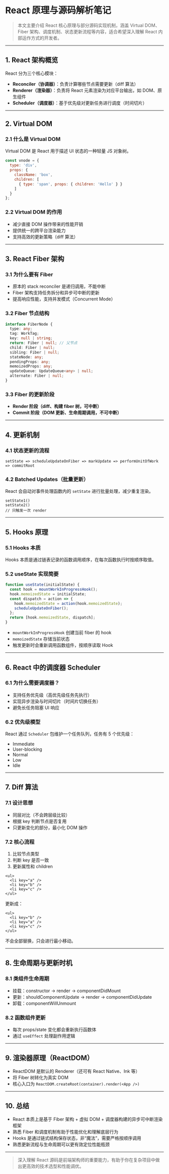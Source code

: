 # React 原理与源码解析笔记

> 本文主要介绍 React 核心原理与部分源码实现机制，涵盖 Virtual DOM、Fiber 架构、调度机制、状态更新流程等内容，适合希望深入理解 React 内部运作方式的开发者。

---

## 1. React 架构概览

React 分为三个核心模块：

- **Reconciler（协调器）**：负责计算哪些节点需要更新（diff 算法）
- **Renderer（渲染器）**：负责将 React 元素渲染为对应平台输出，如 DOM、原生组件
- **Scheduler（调度器）**：基于优先级对更新任务进行调度（时间切片）

---

## 2. Virtual DOM

### 2.1 什么是 Virtual DOM

Virtual DOM 是 React 用于描述 UI 状态的一种轻量 JS 对象树。

```js
const vnode = {
  type: 'div',
  props: {
    className: 'box',
    children: [
      { type: 'span', props: { children: 'Hello' } }
    ]
  }
};
```

### 2.2 Virtual DOM 的作用

- 减少直接 DOM 操作带来的性能开销
- 提供统一的跨平台渲染能力
- 支持高效的更新策略（diff 算法）

---

## 3. React Fiber 架构

### 3.1 为什么要有 Fiber

- 原本的 stack reconciler 是递归调用，不能中断
- Fiber 架构支持任务拆分和异步可中断的更新
- 提高响应性能，支持并发模式（Concurrent Mode）

### 3.2 Fiber 节点结构

```ts
interface FiberNode {
  type: any;
  tag: WorkTag;
  key: null | string;
  return: Fiber | null; // 父节点
  child: Fiber | null;
  sibling: Fiber | null;
  stateNode: any;
  pendingProps: any;
  memoizedProps: any;
  updateQueue: UpdateQueue<any> | null;
  alternate: Fiber | null;
}
```

### 3.3 Fiber 的更新阶段

- **Render 阶段（diff、构建 fiber 树，可中断）**
- **Commit 阶段（DOM 更新、生命周期调用，不可中断）**

---

## 4. 更新机制

### 4.1 状态更新的流程

```tsx
setState => scheduleUpdateOnFiber => markUpdate => performUnitOfWork => commitRoot
```

### 4.2 Batched Updates（批量更新）

React 会自动对事件处理函数内的 `setState` 进行批量处理，减少重复渲染。

```tsx
setState1()
setState2()
// 只触发一次 render
```

---

## 5. Hooks 原理

### 5.1 Hooks 本质

Hooks 本质是通过链表记录的函数调用顺序，在每次函数执行时按顺序取值。

### 5.2 useState 实现简要

```js
function useState(initialState) {
  const hook = mountWorkInProgressHook();
  hook.memoizedState = initialState;
  const dispatch = action => {
    hook.memoizedState = action(hook.memoizedState);
    scheduleUpdateOnFiber();
  };
  return [hook.memoizedState, dispatch];
}
```

- `mountWorkInProgressHook` 创建当前 fiber 的 hook
- `memoizedState` 存储当前状态
- 触发更新时会重新调用函数组件，按顺序读取 Hook

---

## 6. React 中的调度器 Scheduler

### 6.1 为什么需要调度器？

- 支持任务优先级（高优先级任务先执行）
- 实现异步渲染与时间切片（时间片切换任务）
- 避免长任务阻塞 UI 响应

### 6.2 优先级模型

React 通过 `Scheduler` 包维护一个任务队列，任务有 5 个优先级：

- Immediate
- User-blocking
- Normal
- Low
- Idle

---

## 7. Diff 算法

### 7.1 设计思想

- 同层对比（不会跨层级比较）
- 根据 key 判断节点是否复用
- 只更新变化的部分，最小化 DOM 操作

### 7.2 核心流程

1. 比较节点类型
2. 判断 key 是否一致
3. 更新属性和 children

```tsx
<ul>
  <li key="a" />
  <li key="b" />
  <li key="c" />
</ul>
```

更新成：

```tsx
<ul>
  <li key="b" />
  <li key="a" />
  <li key="c" />
</ul>
```

不会全部替换，只会进行最小移动。

---

## 8. 生命周期与更新时机

### 8.1 类组件生命周期

- 挂载：constructor → render → componentDidMount
- 更新：shouldComponentUpdate → render → componentDidUpdate
- 卸载：componentWillUnmount

### 8.2 函数组件更新

- 每次 props/state 变化都会重新执行函数体
- 通过 `useEffect` 处理副作用逻辑

---

## 9. 渲染器原理（ReactDOM）

- ReactDOM 是默认的 Renderer（还可有 React Native、Ink 等）
- 将 Fiber 树转化为真实 DOM
- 核心入口为 `ReactDOM.createRoot(container).render(<App />)`

---

## 10. 总结

- React 本质上是基于 Fiber 架构 + 虚拟 DOM + 调度器构建的异步可中断渲染框架
- 熟悉 Fiber 和调度机制有助于性能优化和理解底层行为
- Hooks 是通过链式结构保存状态，非“魔法”，需要严格按顺序调用
- 熟悉更新流程与生命周期可以更有效定位性能瓶颈

---

> 深入理解 React 源码是前端架构师的重要能力，有助于你在复杂项目中做出更高效的技术选型和性能调优。